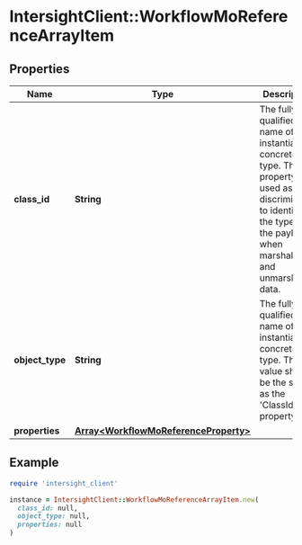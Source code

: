 # IntersightClient::WorkflowMoReferenceArrayItem

## Properties

| Name | Type | Description | Notes |
| ---- | ---- | ----------- | ----- |
| **class_id** | **String** | The fully-qualified name of the instantiated, concrete type. This property is used as a discriminator to identify the type of the payload when marshaling and unmarshaling data. | [default to &#39;workflow.MoReferenceArrayItem&#39;] |
| **object_type** | **String** | The fully-qualified name of the instantiated, concrete type. The value should be the same as the &#39;ClassId&#39; property. | [default to &#39;workflow.MoReferenceArrayItem&#39;] |
| **properties** | [**Array&lt;WorkflowMoReferenceProperty&gt;**](WorkflowMoReferenceProperty.md) |  | [optional] |

## Example

```ruby
require 'intersight_client'

instance = IntersightClient::WorkflowMoReferenceArrayItem.new(
  class_id: null,
  object_type: null,
  properties: null
)
```

